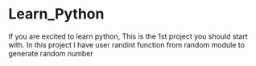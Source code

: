 # Learn_Python
If you are excited to learn python, This is the 1st project you should start with.
In this project I have user randint function from random module to generate random number
